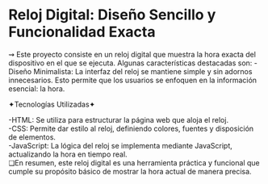 # Reloj Digital: Diseño Sencillo y Funcionalidad Exacta
⇝ Este proyecto consiste en un reloj digital que muestra la hora exacta del dispositivo en el que se ejecuta. Algunas características destacadas son:
-Diseño Minimalista: La interfaz del reloj se mantiene simple y sin adornos innecesarios. Esto permite que los usuarios se enfoquen en la información esencial: la hora.

✦Tecnologías Utilizadas✦

-HTML: Se utiliza para estructurar la página web que aloja el reloj.  
-CSS: Permite dar estilo al reloj, definiendo colores, fuentes y disposición de elementos.  
-JavaScript: La lógica del reloj se implementa mediante JavaScript, actualizando la hora en tiempo real.  
❏En resumen, este reloj digital es una herramienta práctica y funcional que cumple su propósito básico de mostrar la hora actual de manera precisa.

